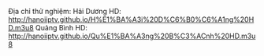 Địa chỉ thử nghiệm:
Hải Dương HD: http://hanoiiptv.github.io/H%E1%BA%A3i%20D%C6%B0%C6%A1ng%20HD.m3u8
Quảng Bình HD: http://hanoiiptv.github.io/Qu%E1%BA%A3ng%20B%C3%ACnh%20HD.m3u8
